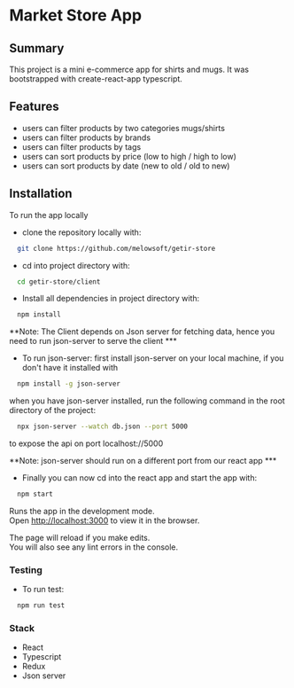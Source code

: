 # Market Store App 

## Summary

This project is a mini e-commerce app for shirts and mugs. 
It was bootstrapped with create-react-app typescript.

## Features

* users can filter products by two categories mugs/shirts 
* users can filter products by brands 
* users can filter products by tags 
* users can sort products by price (low to high / high to low)
* users can sort products by date (new to old / old to new)


## Installation
To run the app locally

- clone the repository locally with: 

```bash
  git clone https://github.com/melowsoft/getir-store
```
- cd into project directory with: 

```bash
  cd getir-store/client
```

- Install all dependencies in project directory with:

```bash
  npm install
```
**Note: The Client depends on Json server for fetching data, hence you need to run json-server to serve the client ***

- To run json-server:
first install json-server on your local machine, if you don't have it installed with

```bash
  npm install -g json-server
```
when you have json-server installed, run the following command in the root directory of the project:

```bash
  npx json-server --watch db.json --port 5000
```
to expose the api on port localhost://5000

**Note: json-server should run on a different port from our react app ***

- Finally you can now cd into the react app and start the app with:

```bash
  npm start
```

Runs the app in the development mode.\
Open [http://localhost:3000](http://localhost:3000) to view it in the browser.

The page will reload if you make edits.\
You will also see any lint errors in the console.


### Testing

- To run test:

```bash
  npm run test
```

### Stack
- React
- Typescript
- Redux
- Json server


